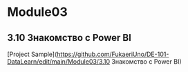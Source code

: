 # Module03
## 3.10 Знакомство с Power BI
[Project Sample](https://github.com/FukaeriUno/DE-101-DataLearn/edit/main/Module03/3.10 Знакомство с Power BI)

